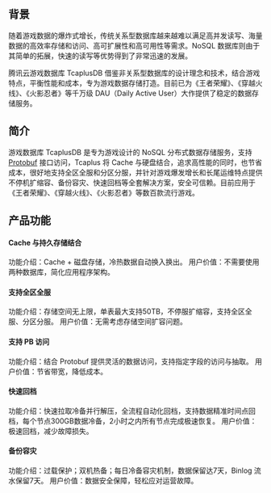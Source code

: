 
## 背景
随着游戏数据的爆炸式增长，传统关系型数据库越来越难以满足高并发读写、海量数据的高效率存储和访问、高可扩展性和高可用性等需求。NoSQL 数据库则由于其简单的拓展，快速的读写等优势得到了非常迅速的发展。

腾讯云游戏数据库 TcaplusDB 借鉴非关系型数据库的设计理念和技术，结合游戏特点，平衡性能和成本，专为游戏数据存储打造。目前已为《王者荣耀》、《穿越火线》、《火影忍者》等千万级 DAU（Daily Active User）大作提供了稳定的数据存储服务。

## 简介
游戏数据库 TcaplusDB 是专为游戏设计的 NoSQL 分布式数据存储服务，支持 [Protobuf](https://cloud.tencent.com/document/product/596/31660#P) 接口访问，Tcaplus 将 Cache 与硬盘结合，追求高性能的同时，也节省成本，很好地支持全区全服和分区分服，并针对游戏爆发增长和长尾运维特点提供不停机扩缩容、备份容灾、快速回档等全套解决方案，安全可信赖。目前应用于《王者荣耀》、《穿越火线》、《火影忍者》等数百款流行游戏。

## 产品功能
#### Cache 与持久存储结合
功能介绍：Cache + 磁盘存储，冷热数据自动换入换出。
用户价值：不需要使用两种数据库，简化应用程序架构。

#### 支持全区全服
功能介绍：存储空间无上限，单表最大支持50TB，不停服扩缩容，支持全区全服、分区分服。
用户价值：无需考虑存储空间扩容问题。

#### 支持 PB 访问
功能介绍：结合 Protobuf 提供灵活的数据访问，支持指定字段的访问与抽取。
用户价值：节省带宽，降低成本。

#### 快速回档
功能介绍：快速拉取冷备并行解压，全流程自动化回档，支持数据精准时间点回档，每个节点300GB数据冷备，2小时之内所有节点完成极速恢复。
用户价值：极速回档，减少故障损失。

#### 备份容灾
功能介绍：过载保护；双机热备；每日冷备容灾机制，数据保留达7天，Binlog 流水保留7天。
用户价值：数据安全保障，轻松应对运营故障。
